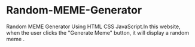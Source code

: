 # Random-MEME-Generator
 Random MEME Generator Using HTML CSS JavaScript.In this website, when the user clicks the "Generate Meme" button, it will display a random meme .
